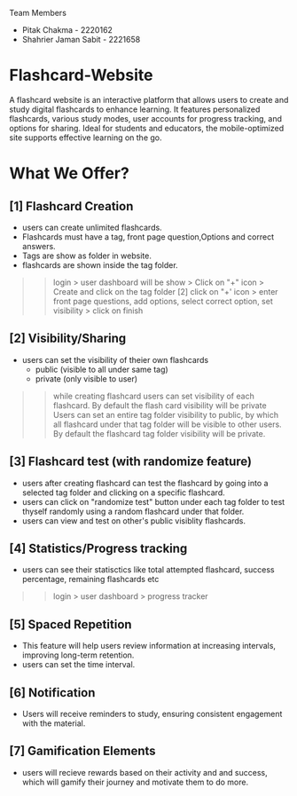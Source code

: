Team Members
- Pitak Chakma - 2220162
- Shahrier Jaman Sabit - 2221658

# Flashcard-Website
A flashcard website is an interactive platform that allows users to create and study digital flashcards to enhance learning. It features personalized flashcards, various study modes, user accounts for progress tracking, and options for sharing. Ideal for students and educators, the mobile-optimized site supports effective learning on the go.

# What We Offer?

## [1] Flashcard Creation 
- users can create unlimited flashcards.
- Flashcards must have a tag, front page question,Options and correct answers.
- Tags are show as folder in website.
- flashcards are shown inside the tag folder.

>>  login > user dashboard will be show > Click on "+" icon > Create and click on the tag folder [2] click on "+' icon > enter front page questions, add options, select correct option, set visibility > click on finish

## [2] Visibility/Sharing
- users can set the visibility of theier own flashcards 
	- public (visible to all under same tag)
	- private (only visible to user)

>> while creating flashcard users can set visibility of each flashcard. By default the flash card visibility will be private
>> Users can set an entire tag folder visibility to public, by which all flashcard under that tag folder will be visible to other users. By default the flashcard tag folder visibility will be private.

## [3] Flashcard test (with randomize feature)
- users after creating flashcard can test the flashcard by going into a selected tag folder and clicking on a specific flashcard.
- users can click on "randomize test" button under each tag folder to test thyself randomly using a random flashcard under that folder.
- users can view and test on other's public visiblity flashcards.

## [4] Statistics/Progress tracking
- users can see their statisctics like total attempted flashcard, success percentage, remaining flashcards etc
>> login > user dashboard > progress tracker

## [5] Spaced Repetition 
-  This feature will help users review information at increasing intervals, improving long-term retention.
-  users can set the time interval.

## [6] Notification 
- Users will receive reminders to study, ensuring consistent engagement with the material.

## [7] Gamification Elements
- users will recieve rewards based on their activity and and success, which will gamify their journey and motivate them to do more. 
 